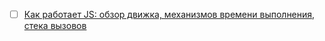 - [ ] [Как работает JS: обзор движка, механизмов времени выполнения, стека вызовов](https://habr.com/ru/companies/ruvds/articles/337042/)
